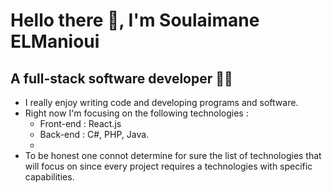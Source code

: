 # Hello there 👋, I'm Soulaimane ELManioui
## A full-stack software developer 🐱‍💻

* I really enjoy writing code and developing programs and software.
* Right now I'm focusing on the following technologies :
    * Front-end : React.js
    * Back-end : C#, PHP, Java.
    * 
* To be honest one connot determine for sure the list of technologies that will focus on since every project requires a technologies with specific capabilities.   
